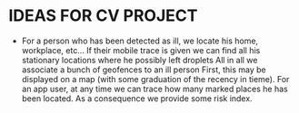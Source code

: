 # IDEAS FOR CV PROJECT

* For a person who has been detected as ill, we locate his home,
workplace, etc... If their mobile trace is given we can find all
his stationary locations where he possibly left droplets
All in all we associate a bunch of geofences to an ill person
First, this may be displayed on a map (with some graduation
of the recency in tieme). For an app user, at any time we can trace how many marked
places  he has been located. As a consequence we provide some risk index.
